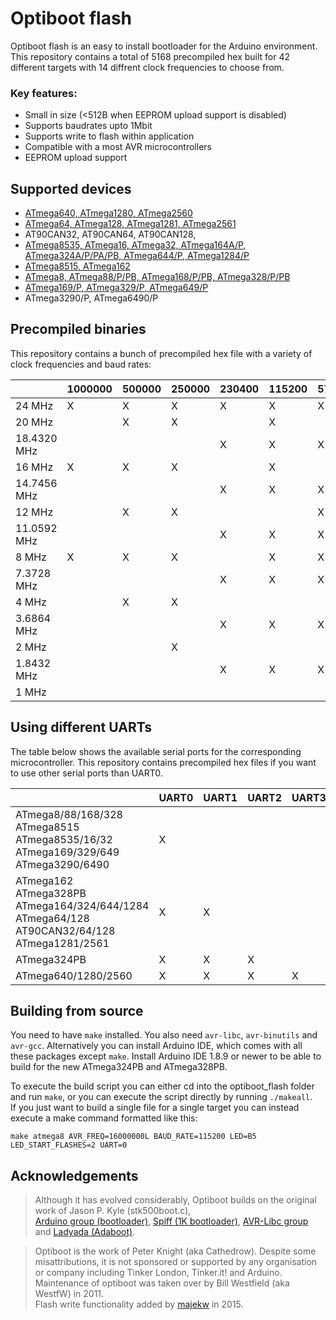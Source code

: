 # Optiboot flash
Optiboot flash is an easy to install bootloader for the Arduino environment. 
This repository contains a total of 5168 precompiled hex built for 42 different targets with 14 diffrent clock frequencies to choose from.


### Key features:
* Small in size (<512B when EEPROM upload support is disabled)
* Supports baudrates upto 1Mbit
* Supports write to flash within application
* Compatible with a most AVR microcontrollers
* EEPROM upload support 


## Supported devices
* [ATmega640, ATmega1280, ATmega2560](https://github.com/MCUdude/MegaCore)
* [ATmega64, ATmega128, ATmega1281, ATmega2561](https://github.com/MCUdude/MegaCore)
* AT90CAN32, AT90CAN64, AT90CAN128,
* [ATmega8535, ATmega16, ATmega32, ATmega164A/P, ATmega324A/P/PA/PB, ATmega644/P, ATmega1284/P](https://github.com/MCUdude/MightyCore)
* [ATmega8515, ATmega162](https://github.com/MCUdude/MajorCore)
* [ATmega8, ATmega88/P/PB, ATmega168/P/PB, ATmega328/P/PB](https://github.com/MCUdude/MiniCore)
* [ATmega169/P, ATmega329/P, ATmega649/P](https://github.com/MCUdude/ButterflyCore)
* ATmega3290/P, ATmega6490/P


## Precompiled binaries
This repository contains a bunch of precompiled hex file with a variety of clock frequencies and baud rates:

|             | 1000000 | 500000 | 250000 | 230400 | 115200 | 57600 | 38400 | 19200 | 9600 |
|-------------|---------|--------|--------|--------|--------|-------|-------|-------|------|
| 24 MHz      |  X      |  X     |  X     |  X     |  X     |  X    |  X    |  X    |      |
| 20 MHz      |         |  X     |  X     |        |  X     |       |       |  X    |      |
| 18.4320 MHz |         |        |        |  X     |  X     |  X    |  X    |  X    |  X   |
| 16 MHz      |  X      |  X     |  X     |        |  X     |       |  X    |  X    |  X   |
| 14.7456 MHz |         |        |        |  X     |  X     |  X    |  X    |  X    |  X   | 
| 12 MHz      |         |  X     |  X     |        |        |  X    |       |  X    |  X   |
| 11.0592 MHz |         |        |        |  X     |  X     |  X    |  X    |  X    |  X   | 
| 8 MHz       |  X      |  X     |  X     |        |  X     |  X    |  X    |  X    |  X   |
| 7.3728 MHz  |         |        |        |  X     |  X     |  X    |  X    |  X    |  X   | 
| 4 MHz       |         |  X     |  X     |        |        |       |       |  X    |  X   |
| 3.6864 MHz  |         |        |        |  X     |  X     |  X    |  X    |  X    |  X   | 
| 2 MHz       |         |        |  X     |        |        |       |       |  X    |  X   |
| 1.8432 MHz  |         |        |        |  X     |  X     |  X    |  X    |  X    |  X   | 
| 1 MHz       |         |        |        |        |        |       |       |       |  X   | 


## Using different UARTs
The table below shows the available serial ports for the corresponding microcontroller. This repository contains precompiled hex files if you want to use other serial ports than UART0.

|                                                                                                                          | UART0 | UART1 | UART2 | UART3 |
|--------------------------------------------------------------------------------------------------------------------------|-------|-------|-------|-------|
| ATmega8/88/168/328 <br/> ATmega8515 <br/> ATmega8535/16/32  <br/> ATmega169/329/649  <br/>ATmega3290/6490                | X     |       |       |       |
| ATmega162 <br/> ATmega328PB <br/> ATmega164/324/644/1284 <br/> ATmega64/128 <br/> AT90CAN32/64/128 <br/> ATmega1281/2561 | X     | X     |       |       |
| ATmega324PB                                                                                                              | X     | X     | X     |       |
| ATmega640/1280/2560                                                                                                      | X     | X     | X     | X     |


## Building from source
You need to have `make` installed. You also need `avr-libc`, `avr-binutils` and `avr-gcc`. Alternatively you can install Arduino IDE, which comes with all these packages except `make`.
Install Arduino IDE 1.8.9 or newer to be able to build for the new ATmega324PB and ATmega328PB.

To execute the build script you can either cd into the optiboot_flash folder and run `make`, or you can execute the script directly by running `./makeall`.  
If you just want to build a single file for a single target you can instead execute a make command formatted like this:

`make atmega8 AVR_FREQ=16000000L BAUD_RATE=115200 LED=B5 LED_START_FLASHES=2 UART=0`

## Acknowledgements

> Although it has evolved considerably, Optiboot builds on the original work of Jason P. Kyle (stk500boot.c), <br/>
[Arduino group (bootloader)](http://arduino.cc), [Spiff (1K bootloader)](http://spiffie.org/know/arduino_1k_bootloader/bootloader.shtml),
[AVR-Libc group](http://nongnu.org/avr-libc) and [Ladyada (Adaboot)](http://www.ladyada.net/library/arduino/bootloader.html).

> Optiboot is the work of Peter Knight (aka Cathedrow). Despite some misattributions, it is not sponsored or supported by any organisation or company including Tinker London, Tinker.it! and Arduino. <br/>
> Maintenance of optiboot was taken over by Bill Westfield (aka WestfW) in 2011. <br/>
> Flash write functionality added by [majekw](https://github.com/majekw/) in 2015.
